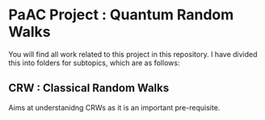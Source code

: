 # PaAC Project : Quantum Random Walks

You will find all work related to this project in this repository. I have divided this into folders for subtopics, which are as follows:

## CRW : Classical Random Walks
Aims at understanidng CRWs as it is an important pre-requisite.
